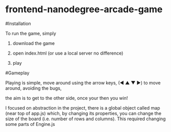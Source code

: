 frontend-nanodegree-arcade-game
===============================

#Installation

To run the game, simply

1. download the game

2. open index.html (or use a local server no difference)

3. play

#Gameplay

Playing is simple, move around using the arrow keys, (◄ ▲ ▼ ►) to move around, avoiding the bugs,

the aim is to get to the other side, once your then you win!




I focused on abstraction in the project, there is a global object called map (near top of app.js) which, by changing its properties, you can change the size of the board (i.e. number of rows and columns). This required changing some parts of Engine.js
